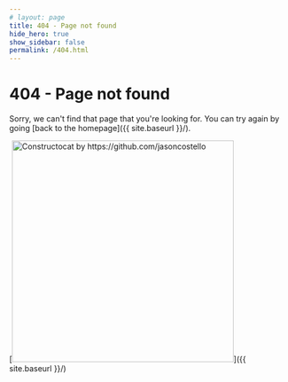 ```yaml
---
# layout: page
title: 404 - Page not found
hide_hero: true
show_sidebar: false
permalink: /404.html
---
```

# 404 - Page not found

Sorry, we can't find that page that you're looking for. You can try again by going [back to the homepage]({{ site.baseurl }}/).

[<img src="{{ site.baseurl }}/img/404.jpg" alt="Constructocat by https://github.com/jasoncostello" style="width: 400px;"/>]({{ site.baseurl }}/)
